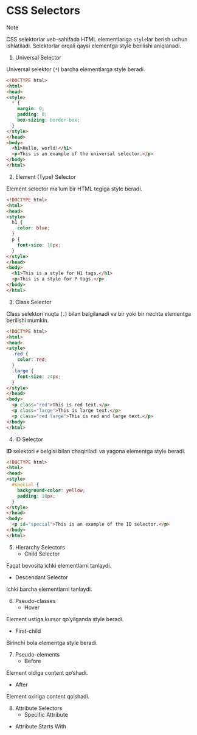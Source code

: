 # CSS Selectors

> [!NOTE]
> CSS selektorlar veb-sahifada HTML elementlariga `style`lar berish uchun ishlatiladi. Selektorlar orqali qaysi elementga style berilishi aniqlanadi.

1. Universal Selector

Universal selektor (`*`) barcha elementlarga style beradi.

```html
<!DOCTYPE html>
<html>
<head>
<style>
  * {
    margin: 0;
    padding: 0;
    box-sizing: border-box;
  }
</style>
</head>
<body>
  <h1>Hello, world!</h1>
  <p>This is an example of the universal selector.</p>
</body>
</html>
```

2. Element (Type) Selector

Element selector ma’lum bir HTML tegiga style beradi.

```html
<!DOCTYPE html>
<html>
<head>
<style>
  h1 {
    color: blue;
  }
  p {
    font-size: 18px;
  }
</style>
</head>
<body>
  <h1>This is a style for H1 tags.</h1>
  <p>This is a style for P tags.</p>
</body>
</html>
```

3. Class Selector

Class selektori nuqta (`.`) bilan belgilanadi va bir yoki bir nechta elementga berilishi mumkin.

```html
<!DOCTYPE html>
<html>
<head>
<style>
  .red {
    color: red;
  }
  .large {
    font-size: 24px;
  }
</style>
</head>
<body>
  <p class="red">This is red text.</p>
  <p class="large">This is large text.</p>
  <p class="red large">This is red and large text.</p>
</body>
</html>
```

4. ID Selector

**ID** selektori `#` belgisi bilan chaqiriladi va yagona elementga style beradi.

```html
<!DOCTYPE html>
<html>
<head>
<style>
  #special {
    background-color: yellow;
    padding: 10px;
  }
</style>
</head>
<body>
  <p id="special">This is an example of the ID selector.</p>
</body>
</html>
```

5. Hierarchy Selectors
   - Child Selector


Faqat bevosita ichki elementlarni tanlaydi.
   

   - Descendant Selector

Ichki barcha elementlarni tanlaydi.

6. Pseudo-classes
   - Hover

Element ustiga kursor qo‘yilganda style beradi.

  - First-child

Birinchi bola elementga style beradi.

7. Pseudo-elements
   - Before

Element oldiga content qo‘shadi.

  - After

Element oxiriga content qo‘shadi.

8. Attribute Selectors
   - Specific Attribute



  - Attribute Starts With